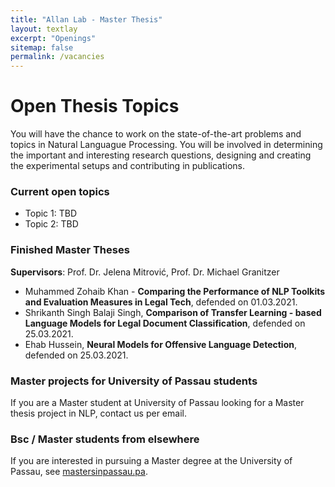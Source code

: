 ```yaml
---
title: "Allan Lab - Master Thesis"
layout: textlay
excerpt: "Openings"
sitemap: false
permalink: /vacancies
---
```


# Open Thesis Topics

You will have the chance to work on the state-of-the-art problems and topics in Natural Languague Processing. You will be involved in determining the important and interesting research questions, designing and creating the experimental setups and contributing in publications.
### Current open topics

- Topic 1: TBD
- Topic 2: TBD

### Finished Master Theses

**Supervisors**: Prof. Dr. Jelena Mitrović, Prof. Dr. Michael Granitzer

- Muhammed Zohaib Khan - **Comparing the Performance of NLP Toolkits and Evaluation Measures in Legal Tech**, defended on 01.03.2021.
- Shrikanth Singh Balaji Singh, **Comparison of Transfer Learning - based Language Models for Legal Document Classification**, defended on 25.03.2021.
- Ehab Hussein, **Neural Models for Offensive Language Detection**, defended on 25.03.2021.

### Master projects for University of Passau students
If you are a Master student at University of Passau looking for a Master thesis project in NLP, contact us per email.

### Bsc / Master students from elsewhere
If you are interested in pursuing a Master degree at the University of Passau, see [mastersinpassau.pa](https://www.uni-passau.de/en/masters-degrees/).


<!--<figure>-->
<!--<img src="{{ site.url }}{{ site.baseurl }}/images/picpic/Gallery/DSC_0696.jpg" width="95%">-->
<!--</figure>-->
